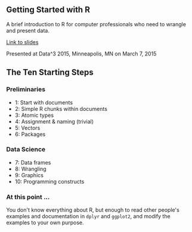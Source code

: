 ## Getting Started with R

A brief introduction to R for computer professionals who need to wrangle and present data.

[Link to slides](Intro-to-R-slides.html)

Presented at Data^3 2015, Minneapolis, MN on March 7, 2015

## The Ten Starting Steps

### Preliminaries

-  1: Start with documents
-  2: Simple R chunks within documents
-  3: Atomic types 
-  4: Assignment & naming (trivial)
-  5: Vectors
-  6: Packages

### Data Science

-  7: Data frames
-  8: Wrangling
-  9: Graphics
- 10: Programming constructs

### At this point ...

You don't know everything about R, but enough to read other people's examples and documentation in `dplyr` and `ggplot2`, and modify the examples to your own purpose.
